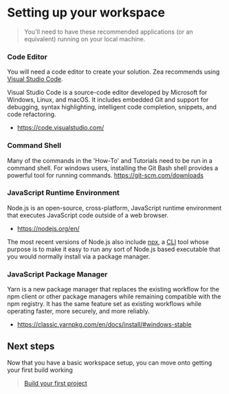 # Setting up your workspace

> You'll need to have these recommended applications (or an equivalent) running on your local machine.

### Code Editor

You will need a code editor to create your solution. Zea recommends using [Visual Studio Code](https://code.visualstudio.com/).

Visual Studio Code is a source-code editor developed by Microsoft for Windows, Linux, and macOS. It includes embedded Git and support for debugging, syntax highlighting, intelligent code completion, snippets, and code refactoring.

- https://code.visualstudio.com/

### Command Shell

Many of the commands in the 'How-To' and Tutorials need to be run in a command shell. For windows users, installing the Git Bash shell provides a powerful tool for running commands.
https://git-scm.com/downloads

<!--
## Code Version-Control System
You will need a version-controlled environment for your development. You will also need to run Git Bash to locally host previews of your web development projects.

Git is a distributed version-control system for tracking changes in source code during software development.
* -->
<!--
## Cloud Hosting
GitHub provides hosting for software development version control using Git.
* https://desktop.github.com/ -->

### JavaScript Runtime Environment

Node.js is an open-source, cross-platform, JavaScript runtime environment that executes JavaScript code outside of a web browser.

- https://nodejs.org/en/

The most recent versions of Node.js also include [npx](https://www.npmjs.com/package/npx), a [CLI](https://en.wikipedia.org/wiki/Command-line_interface) tool whose purpose is to make it easy to run any sort of Node.js based executable that you would normally install via a package manager.

### JavaScript Package Manager

Yarn is a new package manager that replaces the existing workflow for the npm client or other package managers while remaining compatible with the npm registry. It has the same feature set as existing workflows while operating faster, more securely, and more reliably.

- https://classic.yarnpkg.com/en/docs/install/#windows-stable

## Next steps

Now that you have a basic workspace setup, you can move onto getting your first build working

> [Build your first project](./manual/getting-started/build-first-project.md)
